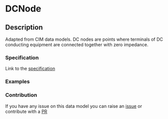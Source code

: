 # DCNode

## Description 

Adapted from CIM data models. DC nodes are points where terminals of DC conducting equipment are connected together with zero impedance.
### Specification

Link to the [specification](https://smart-data-models.github.io/dataModel.EnergyCIM/DCNode/doc/spec.md)
### Examples
### Contribution

 If you have any issue on this data model you can raise an [issue](https://github.com/smart-data-models/dataModel.EnergyCIM/issues)  or contribute with a [PR](https://github.com/smart-data-models/dataModel.EnergyCIM/pulls)